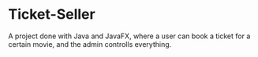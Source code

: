 # Ticket-Seller

A project done with Java and JavaFX, where a user can book a ticket for a certain movie, and the admin controlls everything.
